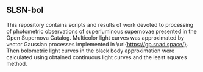 ## SLSN-bol


This repository contains scripts and results of work devoted to processing of photometric observations of superluminous supernovae presented in the Open Supernova Catalog. Multicolor light curves was approximated by vector Gaussian processes implemented in \url{https://gp.snad.space/}. Then bolometric light curves in the black body approximation were calculated using obtained continuous light curves and the least squares method.
